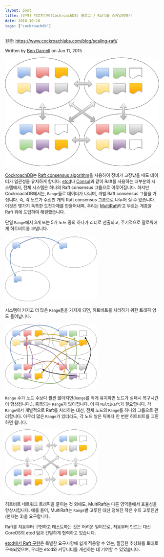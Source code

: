 ```yaml
---
layout: post
title: (번역) 칵로치디비(CockroachDB) 블로그 / Raft를 스케일링하기
date: 2018-10-16
tags: ["cockroachdb"]
---
```


원문: https://www.cockroachlabs.com/blog/scaling-raft/

Written by [Ben Darnell](https://www.cockroachlabs.com/author/ben-darnell/) on Jun 11, 2015

![](/assets/post/2018-10-16-cockroachdb-blog-scaling-raft/multinode3.png)

<!--more-->

[CockroachDB](https://github.com/cockroachdb/cockroach)는 [Raft consensus algorithm](https://raft.github.io/)을 사용하여 장비가 고장났을 때도 데이터가 일관성을 유지하게 합니다. [etcd](https://github.com/etcd-io/etcd)나 [Consul](https://www.consul.io/)과 같이 Raft를 사용하는 대부분의 시스템에서, 전체 시스템은 하나의 Raft consensus 그룹으로 이루어집니다. 하지만 CockroachDB에서는, `Range`들로 데이터가 나늬며, 개별 Raft consensus 그룹을 가집니다. 즉, 각 노드가 수십만 개의 Raft consensus 그룹으로 나누어 질 수 있습니다. 이것은 몇가지 독특한 도전과제를 만들어내며, 우리는 [MultiRaft](https://github.com/cockroachdb/cockroach/tree/master/multiraft)라고 부르는 계층을 Raft 위에 도입하여 해결했습니다.

단일 `Range`에서 3개 또는 5개 노드 중의 하나가 리더로 선출되고, 주기적으로 팔로워에게 허트비트를 보냅니다.

<img src="/post/2018-10-16-cockroachdb-blog-scaling-raft/multinode1.png" width="300" height="216">

시스템이 커지고 더 많은 `Range`들을 가지게 되면, 허트비트를 처리하기 위한 트래픽 양도 들어납니다.

<img src="/post/2018-10-16-cockroachdb-blog-scaling-raft/multinode2.png" width="300" height="216">

`Range` 수가 노드 수보다 훨씬 많아지면(`Range`를 작게 유지하면 노드가 실패시 복구시간이 향상됩니다.), 중복되는 `Range`가 많아집니다. 이 때 `MultiRaft`가 필요합니다. 각 `Range`에서 개별적으로 Raft를 처리하는 대신, 전체 노드의 `Range`를 하나의 그룹으로 관리합니다. 아무리 많은 `Range`가 있더라도, 각 노드 쌍은 틱마다 한 번만 허트비트를 교환하면 됩니다.

<img src="/post/2018-10-16-cockroachdb-blog-scaling-raft/multinode3.png" width="300" height="216">

허트비트 네트워크 트래픽을 줄이는 것 외에도, MultiRaft는 다른 영역들에서 효율성을 향상시킵니다. 예를 들어, MultiRaft는 `Range`별 고루틴 대신 정해진 작은 수의 고루틴만(현재는 3)을 요구합니다.

Raft를 처음부터 구현하고 테스트하는 것은 어려운 일이므로, 처음부터 만드는 대신 CoreOS의 etcd 팀과 긴밀하게 협력하고 있습니다.

[etcd에서 Raft 구현](https://github.com/etcd-io/etcd/tree/master/raft)은 특별한 요구사항에 쉽게 적용할 수 있는, 깔끔한 추상화를 토대로 구축되었으며, 우리는 etcd와 커뮤니티를 개선하는 데 기여할 수 있었습니다.
